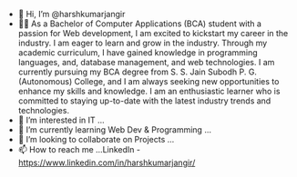 - 👋 Hi, I’m @harshkumarjangir
- 👨‍💻 As a Bachelor of Computer Applications (BCA) student with a passion for Web development, I am excited to kickstart my career in the industry. I am eager to learn and grow in the industry. Through my academic 
      curriculum, I have gained knowledge in programming languages, and, database management, and web technologies. I am currently pursuing my BCA degree from S. S. Jain Subodh P. G. (Autonomous) College, and I am 
      always seeking new opportunities to enhance my skills and knowledge. I am an enthusiastic learner who is committed to staying up-to-date with the latest industry trends and technologies.
- 👀 I’m interested in IT ... 
- 🌱 I’m currently learning Web Dev & Programming ...
- 💞️ I’m looking to collaborate on Projects ...
- 📫 How to reach me ...LinkedIn - https://www.linkedin.com/in/harshkumarjangir/

<!---
harshkumarjangir/harshkumarjangir is a ✨ special ✨ repository because its `README.md` (this file) appears on your GitHub profile.
You can click the Preview link to take a look at your changes.
--->
